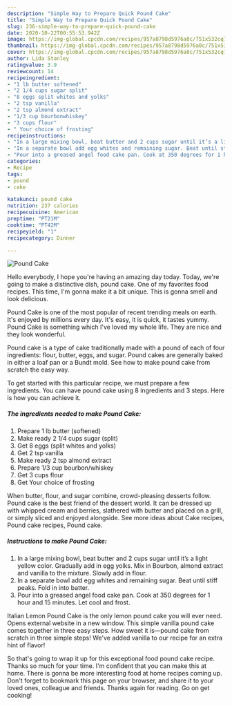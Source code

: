 ```yaml
---
description: "Simple Way to Prepare Quick Pound Cake"
title: "Simple Way to Prepare Quick Pound Cake"
slug: 236-simple-way-to-prepare-quick-pound-cake
date: 2020-10-22T00:55:53.942Z
image: https://img-global.cpcdn.com/recipes/957a8798d5976a0c/751x532cq70/pound-cake-recipe-main-photo.jpg
thumbnail: https://img-global.cpcdn.com/recipes/957a8798d5976a0c/751x532cq70/pound-cake-recipe-main-photo.jpg
cover: https://img-global.cpcdn.com/recipes/957a8798d5976a0c/751x532cq70/pound-cake-recipe-main-photo.jpg
author: Lida Stanley
ratingvalue: 3.9
reviewcount: 14
recipeingredient:
- "1 lb butter softened"
- "2 1/4 cups sugar split"
- "8 eggs split whites and yolks"
- "2 tsp vanilla"
- "2 tsp almond extract"
- "1/3 cup bourbonwhiskey"
- "3 cups flour"
- " Your choice of frosting"
recipeinstructions:
- "In a large mixing bowl, beat butter and 2 cups sugar until it’s a light yellow color. Gradually add in egg yolks. Mix in Bourbon, almond extract and vanilla to the mixture. Slowly add in flour."
- "In a separate bowl add egg whites and remaining sugar. Beat until stiff peaks. Fold in into batter."
- "Pour into a greased angel food cake pan. Cook at 350 degrees for 1 hour and 15 minutes. Let cool and frost."
categories:
- Recipe
tags:
- pound
- cake

katakunci: pound cake 
nutrition: 237 calories
recipecuisine: American
preptime: "PT21M"
cooktime: "PT42M"
recipeyield: "1"
recipecategory: Dinner

---
```



![Pound Cake](https://img-global.cpcdn.com/recipes/957a8798d5976a0c/751x532cq70/pound-cake-recipe-main-photo.jpg)

Hello everybody, I hope you're having an amazing day today. Today, we're going to make a distinctive dish, pound cake. One of my favorites food recipes. This time, I'm gonna make it a bit unique. This is gonna smell and look delicious.

Pound Cake is one of the most popular of recent trending meals on earth. It's enjoyed by millions every day. It's easy, it is quick, it tastes yummy. Pound Cake is something which I've loved my whole life. They are nice and they look wonderful.

Pound cake is a type of cake traditionally made with a pound of each of four ingredients: flour, butter, eggs, and sugar. Pound cakes are generally baked in either a loaf pan or a Bundt mold. See how to make pound cake from scratch the easy way.


To get started with this particular recipe, we must prepare a few ingredients. You can have pound cake using 8 ingredients and 3 steps. Here is how you can achieve it.

<!--inarticleads1-->

##### The ingredients needed to make Pound Cake:

1. Prepare 1 lb butter (softened)
1. Make ready 2 1/4 cups sugar (split)
1. Get 8 eggs (split whites and yolks)
1. Get 2 tsp vanilla
1. Make ready 2 tsp almond extract
1. Prepare 1/3 cup bourbon/whiskey
1. Get 3 cups flour
1. Get  Your choice of frosting


When butter, flour, and sugar combine, crowd-pleasing desserts follow. Pound cake is the best friend of the dessert world. It can be dressed up with whipped cream and berries, slathered with butter and placed on a grill, or simply sliced and enjoyed alongside. See more ideas about Cake recipes, Pound cake recipes, Pound cake. 

<!--inarticleads2-->

##### Instructions to make Pound Cake:

1. In a large mixing bowl, beat butter and 2 cups sugar until it’s a light yellow color. Gradually add in egg yolks. Mix in Bourbon, almond extract and vanilla to the mixture. Slowly add in flour.
1. In a separate bowl add egg whites and remaining sugar. Beat until stiff peaks. Fold in into batter.
1. Pour into a greased angel food cake pan. Cook at 350 degrees for 1 hour and 15 minutes. Let cool and frost.


Italian Lemon Pound Cake is the only lemon pound cake you will ever need. Opens external website in a new window. This simple vanilla pound cake comes together in three easy steps. How sweet it is—pound cake from scratch in three simple steps! We&#39;ve added vanilla to our recipe for an extra hint of flavor! 

So that's going to wrap it up for this exceptional food pound cake recipe. Thanks so much for your time. I'm confident that you can make this at home. There is gonna be more interesting food at home recipes coming up. Don't forget to bookmark this page on your browser, and share it to your loved ones, colleague and friends. Thanks again for reading. Go on get cooking!

